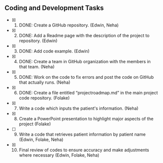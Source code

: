 ## Coding and Development Tasks

- [x] 1. DONE: Create a GitHub repository. (Edwin, Neha)
- [x] 2. DONE: Add a Readme page with the description of the project to repository. (Edwin)
- [x] 3. DONE: Add code example. (Edwin)
- [x] 4. DONE: Create a team in GitHub organization with the members in that team. (Neha)
- [x] 5. DONE: Work on the code to fix errors  and post the code on GitHub that actually runs. (Neha)
- [x] 6. DONE: Create a file entitled “projectroadmap.md” in the main project code repository. (Folake)
- [x] 7. Write a code which inputs the patient's information. (Neha)
- [x] 8. Create a PowerPoint presentation to highlight major aspects of the project (Folake)
- [ ] 9. Write a code that retrieves patient information by patient name (Edwin, Folake, Neha)
- [x] 10. Final review of codes to ensure accuracy and make adjustments where necessary (Edwin, Folake, Neha) 
